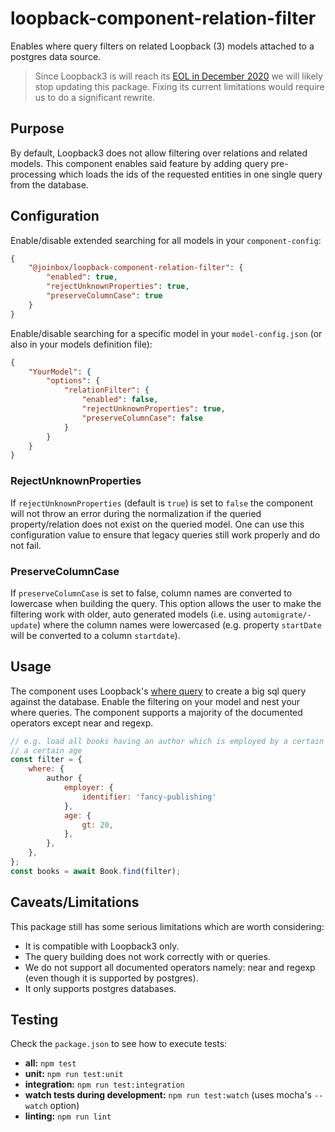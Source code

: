 # loopback-component-relation-filter

Enables where query filters on related Loopback (3) models attached to a postgres data source.

> Since Loopback3 is will reach its
> [EOL in December 2020](https://loopback.io/doc/en/contrib/Long-term-support.html) we will likely
> stop updating this package. Fixing its current limitations would require us to do a significant
> rewrite.

## Purpose

By default, Loopback3 does not allow filtering over relations and related models. This component
enables said feature by adding query pre-processing which loads the ids of the requested entities in
one single query from the database.

## Configuration

Enable/disable extended searching for all models in your `component-config`:

```Json
{
    "@joinbox/loopback-component-relation-filter": {
        "enabled": true,
        "rejectUnknownProperties": true,
        "preserveColumnCase": true
    }
}
```

Enable/disable searching for a specific model in your `model-config.json` (or also in your models
definition file):

```Json
{
    "YourModel": {
        "options": {
            "relationFilter": {
                "enabled": false,
                "rejectUnknownProperties": true,
                "preserveColumnCase": false
            }
        }
    }
}
```

### RejectUnknownProperties

If `rejectUnknownProperties` (default is `true`) is set to `false` the component will not throw an
error during the normalization if the queried property/relation does not exist on the queried model.
One can use this configuration value to ensure that legacy queries still work properly and do not
fail.

### PreserveColumnCase

If `preserveColumnCase` is set to false, column names are converted to lowercase when building the
query. This option allows the user to make the filtering work with older, auto generated models
(i.e. using `automigrate/-update`) where the column names were lowercased (e.g. property `startDate`
will be converted to a column `startdate`).

## Usage

The component uses Loopback's [where query](https://loopback.io/doc/en/lb3/Where-filter.html) to
create a big sql query against the database. Enable the filtering on your model and nest your where
queries. The component supports a majority of the documented operators except near and regexp.

```javascript
// e.g. load all books having an author which is employed by a certain publisher and is older than
// a certain age
const filter = {
    where: {
        author {
            employer: {
                identifier: 'fancy-publishing'
            },
            age: {
                gt: 20,
            },
        },
    },
};
const books = await Book.find(filter);
```

## Caveats/Limitations

This package still has some serious limitations which are worth considering:

- It is compatible with Loopback3 only.
- The query building does not work correctly with or queries.
- We do not support all documented operators namely: near and regexp (even though it is supported by
  postgres).
- It only supports postgres databases.

## Testing

Check the `package.json` to see how to execute tests:

  - **all:** `npm test`
  - **unit:** `npm run test:unit`
  - **integration:** `npm run test:integration`
  - **watch tests during development:** `npm run test:watch` (uses mocha's `--watch` option)
  - **linting:** `npm run lint`
  
